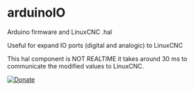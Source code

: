 # arduinoIO
Arduino firmware and LinuxCNC .hal

Useful for expand IO ports (digital and analogic) to LinuxCNC

This hal component is NOT REALTIME it takes around 30 ms to communicate the modified values to LinuxCNC.

[![Donate](https://img.shields.io/badge/Donate-PayPal-green.svg)](http://paypal.me/dinodf)
